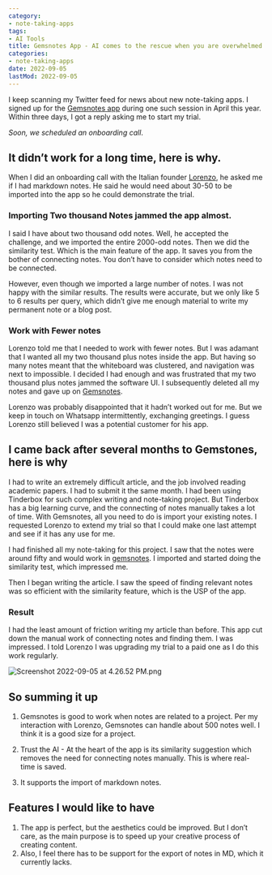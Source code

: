 ```yaml
---
category:
- note-taking-apps
tags:
- AI Tools
title: Gemsnotes App - AI comes to the rescue when you are overwhelmed.
categories:
- note-taking-apps
date: 2022-09-05
lastMod: 2022-09-05
---
```

I keep scanning my Twitter feed for news about new note-taking apps. I signed up for the [Gemsnotes app](https://gemsnotes.app/) during one such session in April this year. Within three days, I got a reply asking me to start my trial. 

*Soon, we scheduled an onboarding call*.

## It didn’t work for a long time, here is why.

When I did an onboarding call with the Italian founder [Lorenzo](https://twitter.com/Ittaboba), he asked me if I had markdown notes. He said he would need about 30-50 to be imported into the app so he could demonstrate the trial.

### Importing Two thousand Notes jammed the app almost.

I said I have about two thousand odd notes. Well, he accepted the challenge, and we imported the entire 2000-odd notes. Then we did the similarity test. Which is the main feature of the app. It saves you from the bother of connecting notes. You don’t have to consider which notes need to be connected. 

However, even though we imported a large number of notes. I was not happy with the similar results. The results were accurate, but we only like 5 to 6 results per query, which didn’t give me enough material to write my permanent note or a blog post.

### Work with Fewer notes

Lorenzo told me that I needed to work with fewer notes. But I was adamant that I wanted all my two thousand plus notes inside the app. But having so many notes meant that the whiteboard was clustered, and navigation was next to impossible. I decided I had enough and was frustrated that my two thousand plus notes jammed the software UI. I subsequently deleted all my notes and gave up on [Gemsnotes](https://gemsnotes.app/). 

Lorenzo was probably disappointed that it hadn’t worked out for me. But we keep in touch on Whatsapp intermittently, exchanging greetings. I guess Lorenzo still believed I was a potential customer for his app.

## I came back after several months to Gemstones, here is why

I had to write an extremely difficult article, and the job involved reading academic papers. I had to submit it the same month. I had been using Tinderbox for such complex writing and note-taking project. But Tinderbox has a big learning curve, and the connecting of notes manually takes a lot of time. With Gemsnotes, all you need to do is import your existing notes. I requested Lorenzo to extend my trial so that I could make one last attempt and see if it has any use for me. 

I had finished all my note-taking for this project. I saw that the notes were around fifty and would work in [gemsnotes](https://gemsnotes.app/). I imported and started doing the similarity test, which impressed me. 

Then I began writing the article. I saw the speed of finding relevant notes was so efficient with the similarity feature, which is the USP of the app.

### Result

I had the least amount of friction writing my article than before. This app cut down the manual work of connecting notes and finding them. I was impressed. I told Lorenzo I was upgrading my trial to a paid one as I do this work regularly.

![Screenshot 2022-09-05 at 4.26.52 PM.png](/assets/screenshot_2022-09-05_at_4.26.52_pm_1662375787645_0.png)

## So summing it up

1. Gemsnotes is good to work when notes are related to a project. Per my interaction with Lorenzo, Gemsnotes can handle about 500 notes well. I think it is a good size for a project. 

2. Trust the AI - At the heart of the app is its similarity suggestion which removes the need for connecting notes manually. This is where real-time is saved. 

3. It supports the import of markdown notes.

## Features I would like to have

1. The app is perfect, but the aesthetics could be improved. But I don’t care, as the main purpose is to speed up your creative process of creating content. 
2. Also, I feel there has to be support for the export of notes in MD, which it currently lacks.
